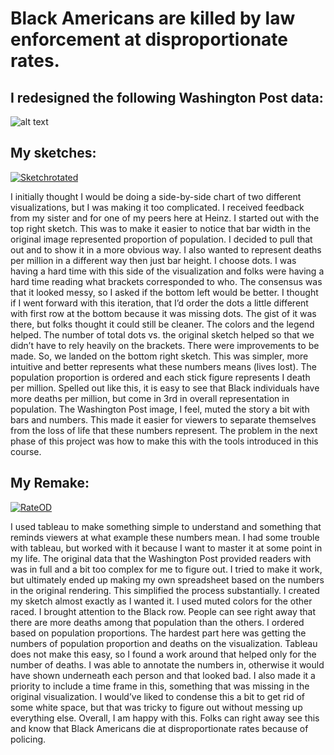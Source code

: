 # Black Americans are killed by law enforcement at disproportionate rates.

## I redesigned the following Washington Post data:

![alt text](https://i.ibb.co/kmCXx51/Rate-redo-from-wp.png)

## My sketches:

<a href="https://ibb.co/tYMbfJD"><img src="https://i.ibb.co/3Sy0XCc/Sketchrotated.jpg" alt="Sketchrotated" border="0"></a>

I initially thought I would be doing a side-by-side chart of two different visualizations, but I was making it too complicated. I received feedback from my sister and for one of my peers here at Heinz. I started out with the top right sketch. This was to make it easier to notice that bar width in the original image represented proportion of population. I decided to pull that out and to show it in a more obvious way. I also wanted to represent deaths per million in a different way then just bar height. I choose dots. I was having a hard time with this side of the visualization and folks were having a hard time reading what brackets corresponded to who. The consensus was that it looked messy, so I asked if the bottom left would be better. I thought if I went forward with this iteration, that I’d order the dots a little different with first row at the bottom because it was missing dots. The gist of it was there, but folks thought it could still be cleaner. The colors and the legend helped. The number of total dots vs. the original sketch helped so that we didn’t have to rely heavily on the brackets. There were improvements to be made. So, we landed on the bottom right sketch. This was simpler, more intuitive and better represents what these numbers means (lives lost). The population proportion is ordered and each stick figure represents I death per million. Spelled out like this, it is easy to see that Black individuals have more deaths per million, but come in 3rd in overall representation in population. The Washington Post image, I feel, muted the story a bit with bars and numbers. This made it easier for viewers to separate themselves from the loss of life that these numbers represent. The problem in the next phase of this project was how to make this with the tools introduced in this course.

## My Remake: 

<a href="https://ibb.co/xzSL7Dy"><img src="https://i.ibb.co/RQpbD91/RateOD.jpg" alt="RateOD" border="0"></a>

I used tableau to make something simple to understand and something that reminds viewers at what example these numbers mean. I had some trouble with tableau, but worked with it because I want to master it at some point in my life. The original data that the Washington Post provided readers with was in full and a bit too complex for me to figure out. I tried to make it work, but ultimately ended up making my own spreadsheet based on the numbers in the original rendering. This simplified the process substantially. I created my sketch almost exactly as I wanted it. I used muted colors for the other raced. I brought attention to the Black row. People can see right away that there are more deaths among that population than the others. I ordered based on population proportions. The hardest part here was getting the numbers of population proportion and deaths on the visualization. Tableau does not make this easy, so I found a work around that helped only for the number of deaths. I was able to annotate the numbers in, otherwise it would have shown underneath each person and that looked bad. I also made it a priority to include a time frame in this, something that was missing in the original visualization. I would’ve liked to condense this a bit to get rid of some white space, but that was tricky to figure out without messing up everything else.  Overall, I am happy with this. Folks can right away see this and know that Black Americans die at disproportionate rates because of policing. 
